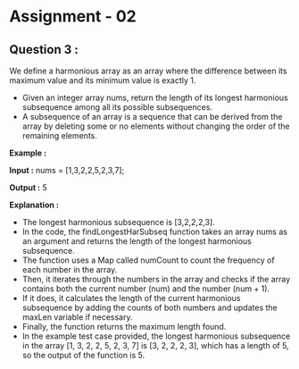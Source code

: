 # **Assignment - 02**

## **Question 3 :**

We define a harmonious array as an array where the difference between its maximum value
and its minimum value is exactly 1.
- Given an integer array nums, return the length of its longest harmonious subsequence
among all its possible subsequences.
- A subsequence of an array is a sequence that can be derived from the array by deleting some or no elements without changing the order of the remaining elements.

**Example :**

**Input :** nums = [1,3,2,2,5,2,3,7];

**Output :** 5

**Explanation :** 
- The longest harmonious subsequence is [3,2,2,2,3].
- In the code, the findLongestHarSubseq function takes an array nums as an argument and returns the length of the longest harmonious subsequence. 
- The function uses a Map called numCount to count the frequency of each number in the array.
- Then, it iterates through the numbers in the array and checks if the array contains both the current number (num) and the number (num + 1). 
- If it does, it calculates the length of the current harmonious subsequence by adding the counts of both numbers and updates the maxLen variable if necessary.
- Finally, the function returns the maximum length found. 
- In the example test case provided, the longest harmonious subsequence in the array [1, 3, 2, 2, 5, 2, 3, 7] is [3, 2, 2, 2, 3], which has a length of 5, so the output of the function is 5.